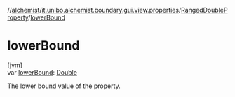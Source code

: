 //[alchemist](../../../index.md)/[it.unibo.alchemist.boundary.gui.view.properties](../index.md)/[RangedDoubleProperty](index.md)/[lowerBound](lower-bound.md)

# lowerBound

[jvm]\
var [lowerBound](lower-bound.md): [Double](https://kotlinlang.org/api/latest/jvm/stdlib/kotlin/-double/index.html)

The lower bound value of the property.
